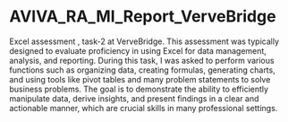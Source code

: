 # AVIVA_RA_MI_Report_VerveBridge
Excel assessment , task-2 at VerveBridge. This assessment was typically designed to evaluate proficiency in using Excel for data management, analysis, and reporting. During this task, I was asked to perform various functions such as organizing data, creating formulas, generating charts, and using tools like pivot tables and many problem statements to solve business problems. The goal is to demonstrate the ability to efficiently manipulate data, derive insights, and present findings in a clear and actionable manner, which are crucial skills in many professional settings.
